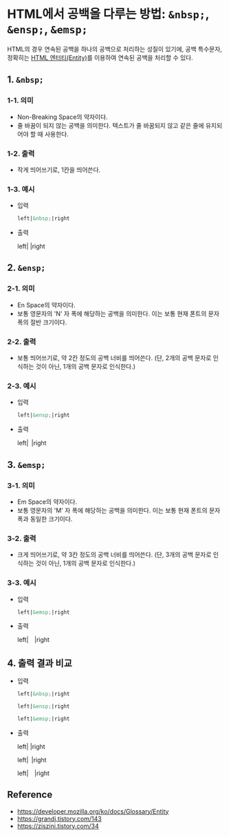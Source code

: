 # HTML에서 공백을 다루는 방법: `&nbsp;`, `&ensp;`, `&emsp;`

HTML의 경우 연속된 공백을 하나의 공백으로 처리하는 성질이 있기에, 공백 특수문자, 정확히는 [HTML 엔터티(Entity)](https://developer.mozilla.org/ko/docs/Glossary/Entity)를 이용하여 연속된 공백을 처리할 수 있다.

## 1. `&nbsp;`

### 1-1. 의미

- Non-Breaking Space의 약자이다.
- 줄 바꿈이 되지 않는 공백을 의미한다. 텍스트가 줄 바꿈되지 않고 같은 줄에 유지되어야 할 때 사용한다.

### 1-2. 출력

- 작게 띄어쓰기로, 1칸을 띄어쓴다.

### 1-3. 예시

- 입력

  ```html
  left|&nbsp;|right
  ```

- 출력

  left|&nbsp;|right

## 2. `&ensp;`

### 2-1. 의미

- En Space의 약자이다.
- 보통 영문자의 'N' 자 폭에 해당하는 공백을 의미한다. 이는 보통 현재 폰트의 문자 폭의 절반 크기이다.

### 2-2. 출력

- 보통 띄어쓰기로, 약 2칸 정도의 공백 너비를 띄어쓴다. (단, 2개의 공백 문자로 인식하는 것이 아닌, 1개의 공백 문자로 인식한다.)

### 2-3. 예시

- 입력

  ```html
  left|&ensp;|right
  ```

- 출력

  left|&ensp;|right

## 3. `&emsp;`

### 3-1. 의미

- Em Space의 약자이다.
- 보통 영문자의 'M' 자 폭에 해당하는 공백을 의미한다. 이는 보통 현재 폰트의 문자 폭과 동일한 크기이다.

### 3-2. 출력

- 크게 띄어쓰기로, 약 3칸 정도의 공백 너비를 띄어쓴다. (단, 3개의 공백 문자로 인식하는 것이 아닌, 1개의 공백 문자로 인식한다.)

### 3-3. 예시

- 입력

  ```html
  left|&emsp;|right
  ```

- 출력

  left|&emsp;|right

## 4. 출력 결과 비교

- 입력

  ```html
  left|&nbsp;|right

  left|&ensp;|right

  left|&emsp;|right
  ```

- 출력

  left|&nbsp;|right

  left|&ensp;|right

  left|&emsp;|right

## Reference

- <https://developer.mozilla.org/ko/docs/Glossary/Entity>
- <https://grandj.tistory.com/143>
- <https://ziszini.tistory.com/34>
